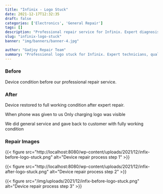 ```yaml
---
title: "Infinix - Logo Stuck"
date: 2021-12-17T12:32:35
draft: false
categories: ['Electronics', 'General Repair']
tags: []
description: "Professional repair service for Infinix. Expert diagnosis and quality repairs in Bangalore."
slug: "infinix-logo-stuck"
banner: "img/banners/banner-4.jpg"

author: "Gadjoy Repair Team"
summary: "Professional logo stuck for Infinix. Expert technicians, quality parts, warranty included."
---
```


### Before

Device condition before our professional repair service.

### After

Device restored to full working condition after expert repair.

When phone was given to us Only charging logo was visible

We did general service and gave back to customer with fully working condition

### Repair Images

{{< figure src="http://localhost:8080/wp-content/uploads/2021/12/infix-before-logo-stuck.png" alt="Device repair process step 1" >}}

{{< figure src="http://localhost:8080/wp-content/uploads/2021/12/infix-after-logo-stuck.png" alt="Device repair process step 2" >}}

{{< figure src="/img/uploads/2021/12/infix-before-logo-stuck.png" alt="Device repair process step 3" >}}

